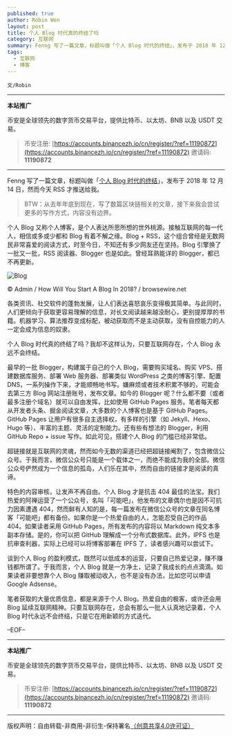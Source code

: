 ```yaml
---
published: true
author: Robin Wen
layout: post
title: 个人 Blog 时代真的终结了吗
category: 互联网
summary: Fenng 写了一篇文章，标题叫做「个人 Blog 时代的终结」，发布于 2018 年 12 月 14 日，然而今天 RSS 才推送给我。笔者获取的大量优质信息，都是来源于个人 Blog。热爱自由的即刻，或许还会用 Blog 延续互联网精神。只要互联网存在，总会有那么一批人认真地记录着，个人 Blog 时代永远不会终结，只是它在用新颖的方式迭代。
tags:
  - 互联网
  - 博客
---
```


`文/Robin`

***

**本站推广**

币安是全球领先的数字货币交易平台，提供比特币、以太坊、BNB 以及 USDT 交易。

> 币安注册: [https://accounts.binancezh.io/cn/register/?ref=11190872](https://accounts.binancezh.io/cn/register/?ref=11190872)
> 邀请码: **11190872**

***

Fenng 写了一篇文章，标题叫做「[个人 Blog 时代的终结](http://dbanotes.net/review/blog-is-over.html)」，发布于 2018 年 12 月 14 日，然而今天 RSS 才推送给我。

> BTW：从去年年底到现在，写了数篇区块链相关的文章，接下来我会尝试更多的写作方式，内容没有边界。

个人 Blog 又称个人博客，是个人表达所思所想的世外桃源。接触互联网的每一代人，相信或多或少都和 Blog 有着不解之缘。Blog + RSS，这个组合曾经是无数网民非常喜爱的阅读方式，时至今日，不知还有多少网友还在坚持。Blog 引擎换了一批又一批，RSS 阅读器、Blogger 也是如此。曾经耳熟能详的 Blogger，都已不再更新。

![Blog](https://cdn.dbarobin.com/qql5WdN.jpg)

© Admin / How Will You Start A Blog In 2018? / browsewire.net

各类资讯、社交软件的蓬勃发展，让人们表达喜怒哀乐变得极其简单。与此同时，人们更倾向于获取更容易理解的信息，对长文阅读越来越没耐心，更别提厚厚的书籍。机器学习、算法推荐变成标配，被动获取而不是主动获取，没有自控能力的人一定会成为信息的奴隶。

个人 Blog 时代真的终结了吗？我却不这样认为，只要互联网存在，个人 Blog 永远不会终结。

最早的一批 Blogger，构建属于自己的个人 Blog，需要购买域名、购买 VPS、搭建数据库服务、部署 Web 服务器、部署类似 WordPress 之类的博客引擎、配置 DNS，一系列操作下来，才能顺畅地书写。嫌麻烦或者技术积累不够的，可能会去第三方 Blog 网站注册账号，发布文章。如今的 Blogger 呢？什么都不要（或者最多注册个域名）就可以自由发挥，比如使用 GitHub Pages 服务。笔者每天都从开发者头条、掘金阅读文章，大多数的个人博客也是基于 GitHub Pages。GitHub Pages 让用户有很多自主选择权，有多样的引擎（如 Jekyll、Hexo、Hugo 等）、丰富的主题、灵活的定制能力。还有些有想法的 Blogger，利用 GitHub Repo + issue 写作。如此可见，搭建个人 Blog 的门槛已经非常低。

超链接就是互联网的灵魂，然而如今无数的渠道已经把超链接阉割了，包含微信公众号。于我而言，微信公众号只能是一个载体之一，而绝不能成为我的全部。微信公众号俨然成为一个信息的孤岛，人们乐在其中，然而自由的链接才是阅读的真谛。

特色的内容审核，让发声不再自由。个人 Blog 才是抗击 404 最佳的法宝。我们热爱的阿禅运营了一个公众号，名叫「可能吧」，他发布的文章偶尔也是因不可抗力因素遭遇 404，然而鲜有人知的是，每一篇发布在微信公众号的文章在同名博客「可能吧」都有备份。如果你是一个热爱自由的人，怎能忍受自己的作品 404。如果读者采用 GitHub Pages，所有发布的内容将以 Markdown 纯文本多副本存储。是的，你可以把 GitHub 理解成一个分布式数据库。此外，IPFS 也是抗审查利器，实际上已经可以将博客部署在 IPFS 了，读者感兴趣可以尝试下。

谈到个人 Blog 的盈利模式，既然可以低成本的运营，只要自己热爱记录，赚不赚钱都所谓了。于我而言，个人 Blog 就是一方净土，记录了我成长的点点滴滴。如果读者非要想靠个人 Blog 赚取被动收入，也不是没有办法，比如您可以申请 Google Adsense。

笔者获取的大量优质信息，都是来源于个人 Blog。热爱自由的极客，或许还会用 Blog 延续互联网精神。只要互联网存在，总会有那么一批人认真地记录着，个人 Blog 时代永远不会终结，只是它在用新颖的方式迭代。

–EOF–

***

**本站推广**

币安是全球领先的数字货币交易平台，提供比特币、以太坊、BNB 以及 USDT 交易。

> 币安注册: [https://accounts.binancezh.io/cn/register/?ref=11190872](https://accounts.binancezh.io/cn/register/?ref=11190872)
> 邀请码: **11190872**

***

版权声明：自由转载-非商用-非衍生-保持署名<a href="http://creativecommons.org/licenses/by-nc-nd/4.0/deed.zh" target="_blank">（创意共享4.0许可证）</a>


